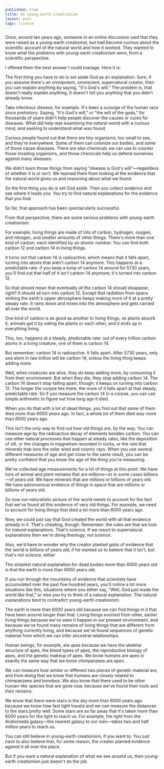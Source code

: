 ```yaml
---
published: true
title: On young-earth creationism
layout: post
tags: science
---
```


Once, around ten years ago, someone in an online discussion said that
they were raised as a young-earth creationist, but had become curious
about the scientific account of the natural world and how it
worked. They wanted to know what the problems with young-earth
creationism were, from a scientific perspective.

I offered them the best answer I could manage. Here it is:

The first thing you have to do is set aside God as an
explanation. Sure, if you assume there's an omnipotent, omniscient,
supernatural creator, then you can explain anything by saying, "It's
God's will." The problem is, that doesn't really explain anything. It
doesn't tell you anything that you didn't already know.

Take infectious disease, for example. It's been a scourge of the human
race since prehistory. Saying, "It's God's will," or "the will of the
gods," for thousands of years didn't help people discover the causes
or cures for diseases. What did help was examining the natural world
with a curious mind, and seeking to understand what was found.

Curious people found out that there are tiny organisms, too small to
see, and they're everywhere. Some of them can colonize our bodies, and
some of those cause diseases. There are also chemicals we can use to
counter those invading organisms, and those chemicals help us defend
ourselves against many diseases.

We didn't learn those things from saying "disease is God's
will"—regardless of whether it is or isn't. We learned them from
looking at the evidence that the natural world gives us and reasoning
about what we found.

So the first thing you do is set God aside. Then you collect evidence
and see where it leads you. You try to find natural explanations for
the evidence that you find.

So far, that approach has been spectacularly successful.

From that perspective, there are some serious problems with
young-earth creationism.

For example, living things are made of lots of carbon, hydrogen,
oxygen, and nitrogen, and smaller amounts of other things. There's
more than one kind of carbon, each identified by an atomic number. You
can find both carbon 12 and carbon 14 in living things.

It turns out that carbon 14 is radioactive, which means that it falls
apart, turning into atoms that aren't carbon 14 anymore. This happens
at a predictable rate: if you keep a lump of carbon 14 around for 5730
years, you'll find out that half of it isn't carbon 14 anymore; it's
turned into carbon 12.

So that should mean that eventually all the carbon 14 should
disappear, right? It should all turn into carbon 12. Except that
radiation from space striking the earth's upper atmosphere keeps
making more of it at a pretty steady rate. It rains down and mixes
into the atmosphere and gets carried all over the world.

One kind of carbon is as good as another to living things, so plants
absorb it, animals get it by eating the plants or each other, and it
ends up in everything living.

This, too, happens at a steady, predictable rate: out of every
trillion carbon atoms in a living creature, one of them is carbon 14.

But remember: carbon 14 is radioactive. It falls apart. After 5730
years, only one atom in _two_ trillion will be carbon 14, unless the
living thing keeps adding more.

Well, when creatures are alive, they _do_ keep adding more, by
consuming it from their environment. But when they die, they stop
adding carbon 14. The carbon 14 doesn't stop falling apart, though; it
keeps on turning into carbon 12. The longer the corpse lies there, the
more of it falls apart at that steady, predictable rate. So if you
measure the carbon 14 in a corpse, you can use simple arithmetic to
figure out how long ago it died.

When you do that with a lot of dead things, you find out that some of
them died more than 6000 years ago. In fact, a whole lot of them died
_way_ more than 6000 years ago.

This isn't the only way to find out how old things are, by the
way. You can measure age by the radioactive decay of elements besides
carbon. You can use other natural processes that happen at steady
rates, like the deposition of silt, or the changes in magnetism
recorded in rocks, or the rate that minerals trap ions the solar wind
and cosmic rays. When you use several different measures of age and
get close to the same result, you can be pretty confident that you
know the age of the thing you're measuring.

We've collected age measurements for a lot of things at this point. We
have tons of animal and plant remains that are millions—or in some
cases billions—of years old. We have minerals that are millions or
billions of years old. We have astronomical evidence of things in
space that are millions or billions of years old.

So now our naturalistic picture of the world needs to account for the
fact that we've found all this evidence of very old things. For
example, we need to account for living things that died a lot more
than 6000 years ago.

Now, we could just say that God created the world with all that
evidence already in it. That's cheating, though. Remember: the rules
are that we look for _natural_ explanations. That's science. If we
resort to supernatural explanations then we're doing theology, not
science.

Also, we'd have to wonder why the creator planted gobs of evidence
that the world is billions of years old, if he wanted us to believe
that it isn't, but that's not science, either

The simplest natural explanation for dead bodies more than 6000 years
old is that the earth is more than 6000 years old.

If you run through the mountains of evidence that scientists have
accumulated over the past five hundred years, you'll notice a lot more
situations like this, situations where you either say, "Well, God just
made the world like that," or else you try to think of a natural
explanation. The natural explanations tend to contradict young-earth
creationism.

The earth is more than 6000 years old because we can find things in it
that have been around longer than that. Living things evolved from
other, earlier living things because we've seen it happen in our
present environment, and because we've found many remains of living
things that are different from anything currently living, and because
we've found sequences of genetic material from which we can infer
ancestral relationships.

Human beings, for example, are apes because we have the skeletal
structure of apes, the blood types of apes, the reproductive biology
of apes, and the genetic makeup of apes. We know humans are apes in
exactly the same way that we know chimpanzees are apes.

We can measure how similar or different two pieces of genetic material
are, and from doing that we know that humans are closely related to
chimpanzees and bonobos. We also know that there used to be other
human-like species that are gone now, because we've found their tools
and their remains.

We know that there were stars in the sky more than 6000 years ago
because we know how fast light travels and we can measure the
distances to the stars pretty well. Some stars are so far away that
it's taken more than 6000 years for the light to reach us. For
example, the light from the Andromeda galaxy—the nearest galaxy to our
own—takes two and half million years to reach us.

You can still believe in young-earth creationism, if you want to. You
just have to also believe that, for some reason, the creator planted
evidence against it all over the place.

But if you want a natural explanation of what we see around us, then
young-earth creationism just doesn't do the job.

